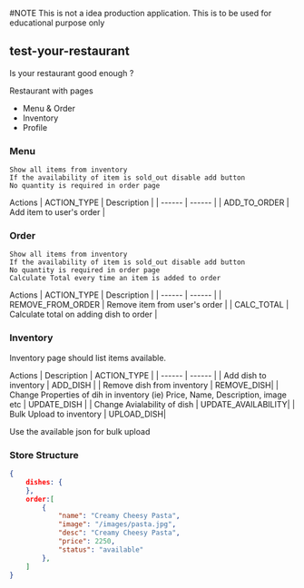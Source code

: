 
#NOTE
This is not a idea production application.
This is to be used for educational purpose only

## test-your-restaurant
Is your restaurant good enough ?

Restaurant with pages 
* Menu & Order
* Inventory
* Profile

### Menu 
    Show all items from inventory
    If the availability of item is sold_out disable add button
    No quantity is required in order page

Actions
| ACTION_TYPE | Description |
| ------ | ------ |
| ADD_TO_ORDER | Add item to user's order |


### Order 
    Show all items from inventory
    If the availability of item is sold_out disable add button
    No quantity is required in order page
    Calculate Total every time an item is added to order

Actions
| ACTION_TYPE | Description |
| ------ | ------ |
| REMOVE_FROM_ORDER | Remove item from user's order |
| CALC_TOTAL | Calculate total on adding dish to order |


### Inventory
Inventory page should list items available.

Actions
| Description | ACTION_TYPE |
| ------ | ------ |
| Add dish to inventory | ADD_DISH |
| Remove dish from inventory  | REMOVE_DISH|
| Change Properties of dih in inventory (ie) Price, Name, Description, image etc | UPDATE_DISH |
| Change Avialability of dish  | UPDATE_AVAILABILITY|
| Bulk Upload to inventory  | UPLOAD_DISH|

Use the available json for bulk upload


### Store Structure
```json
{
    dishes: {
    },
    order:[
        {
            "name": "Creamy Cheesy Pasta",
            "image": "/images/pasta.jpg",
            "desc": "Creamy Cheesy Pasta",
            "price": 2250,
            "status": "available"
        },
    ]
}
```
